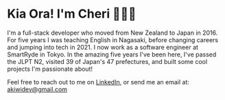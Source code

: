 # Kia Ora! I'm Cheri 👋👩‍💻

I'm a full-stack developer who moved from New Zealand to Japan in 2016. For five years I was teaching English in Nagasaki, before changing careers and jumping into tech in 2021. I now work as a software engineer at SmartRyde in Tokyo. In the amazing five years I've been here, I've passed the JLPT N2, visited 39 of Japan's 47 prefectures, and built some cool projects I'm passionate about! 

Feel free to reach out to me on [LinkedIn](https://www.linkedin.com/in/akiwidev "LinkedIn"), or send me an email at: akiwidev@gmail.com

